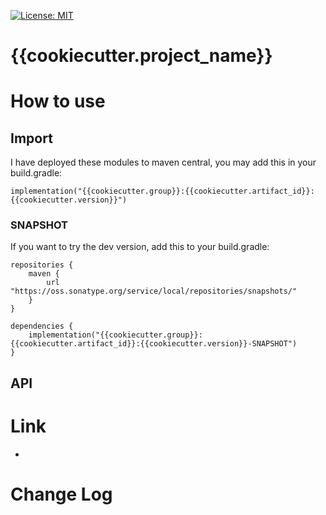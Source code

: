 [![License: MIT](https://img.shields.io/badge/License-MIT-yellow.svg)](LICENSE)


# {{cookiecutter.project_name}}



# How to use

## Import

I have deployed these modules to maven central, you may add this in your build.gradle: 
 
```
implementation("{{cookiecutter.group}}:{{cookiecutter.artifact_id}}:{{cookiecutter.version}}")
```

### SNAPSHOT

If you want to try the dev version, add this to your build.gradle:

```
repositories {
    maven {
        url "https://oss.sonatype.org/service/local/repositories/snapshots/" 
    }
}

dependencies {
    implementation("{{cookiecutter.group}}:{{cookiecutter.artifact_id}}:{{cookiecutter.version}}-SNAPSHOT")
}
```

## API



# Link

- 


# Change Log

